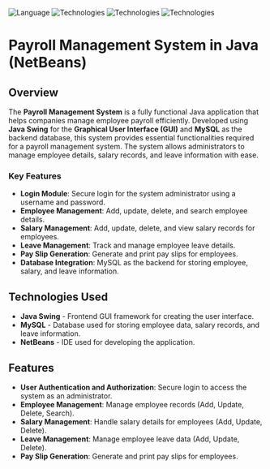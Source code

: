 ![Language](https://img.shields.io/badge/language-Java%20-red.svg)
![Technologies](https://img.shields.io/badge/technologies-Java_Swing%20-blue.svg)
![Technologies](https://img.shields.io/badge/technologies-MySQL%20-yellow.svg)
![Technologies](https://img.shields.io/badge/technologies-NetBeans%20-orange.svg)

# Payroll Management System in Java (NetBeans)

## Overview

The **Payroll Management System** is a fully functional Java application that helps companies manage employee payroll efficiently. Developed using **Java Swing** for the **Graphical User Interface (GUI)** and **MySQL** as the backend database, this system provides essential functionalities required for a payroll management system. The system allows administrators to manage employee details, salary records, and leave information with ease.

### Key Features

- **Login Module**: Secure login for the system administrator using a username and password.
- **Employee Management**: Add, update, delete, and search employee details.
- **Salary Management**: Add, update, delete, and view salary records for employees.
- **Leave Management**: Track and manage employee leave details.
- **Pay Slip Generation**: Generate and print pay slips for employees.
- **Database Integration**: MySQL as the backend for storing employee, salary, and leave information.

## Technologies Used

- **Java Swing** - Frontend GUI framework for creating the user interface.
- **MySQL** - Database used for storing employee data, salary records, and leave information.
- **NetBeans** - IDE used for developing the application.

## Features

- **User Authentication and Authorization**: Secure login to access the system as an administrator.
- **Employee Management**: Manage employee records (Add, Update, Delete, Search).
- **Salary Management**: Handle salary details for employees (Add, Update, Delete).
- **Leave Management**: Manage employee leave data (Add, Update, Delete).
- **Pay Slip Generation**: Generate and print pay slips for employees.




